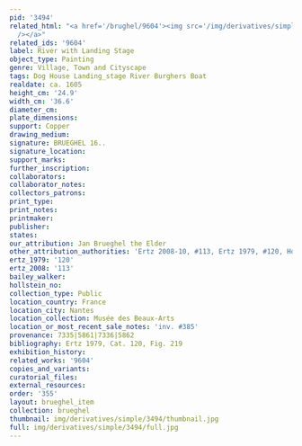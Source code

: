```yaml
---
pid: '3494'
related_html: "<a href='/brughel/9604'><img src='/img/derivatives/simple/9604/thumbnail.jpg'
  /></a>"
related_ids: '9604'
label: River with Landing Stage
object_type: Painting
genre: Village, Town and Cityscape
tags: Dog House Landing_stage River Burghers Boat
realdate: ca. 1605
height_cm: '24.9'
width_cm: '36.6'
diameter_cm: 
plate_dimensions: 
support: Copper
drawing_medium: 
signature: BRUEGHEL 16..
signature_location: 
support_marks: 
further_inscription: 
collaborators: 
collaborator_notes: 
collectors_patrons: 
print_type: 
print_notes: 
printmaker: 
publisher: 
states: 
our_attribution: Jan Brueghel the Elder
other_attribution_authorities: 'Ertz 2008-10, #113, Ertz 1979, #120, Honig database'
ertz_1979: '120'
ertz_2008: '113'
bailey_walker: 
hollstein_no: 
collection_type: Public
location_country: France
location_city: Nantes
location_collection: Musée des Beaux-Arts
location_or_most_recent_sale_notes: 'inv. #385'
provenance: 7335|5861|7336|5862
bibliography: Ertz 1979, Cat. 120, Fig. 219
exhibition_history: 
related_works: '9604'
copies_and_variants: 
curatorial_files: 
external_resources: 
order: '355'
layout: brueghel_item
collection: brueghel
thumbnail: img/derivatives/simple/3494/thumbnail.jpg
full: img/derivatives/simple/3494/full.jpg
---
```

